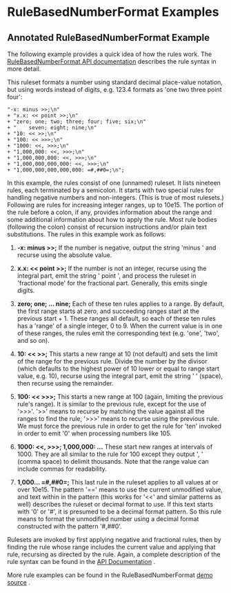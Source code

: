 <!--
© 2020 and later: Unicode, Inc. and others.
License & terms of use: http://www.unicode.org/copyright.html
-->

# RuleBasedNumberFormat Examples

## Annotated RuleBasedNumberFormat Example

The following example provides a quick idea of how the rules work. The
[RuleBasedNumberFormat API
documentation](https://unicode-org.github.io/icu-docs/apidoc/released/icu4c/classRuleBasedNumberFormat.html)
describes the rule syntax in more detail.

This ruleset formats a number using standard decimal place-value notation, but
using words instead of digits, e.g. 123.4 formats as 'one two three point four':

```
"-x: minus >>;\n"
+ "x.x: << point >>;\n"
+ "zero; one; two; three; four; five; six;\n"
+ "    seven; eight; nine;\n"
+ "10: << >>;\n"
+ "100: << >>>;\n"
+ "1000: <<, >>>;\n"
+ "1,000,000: <<, >>>;\n"
+ "1,000,000,000: <<, >>>;\n"
+ "1,000,000,000,000: <<, >>>;\n"
+ "1,000,000,000,000,000: =#,##0=;\n";
```

In this example, the rules consist of one (unnamed) ruleset. It lists nineteen
rules, each terminated by a semicolon. It starts with two special rules for
handling negative numbers and non-integers. (This is true of most rulesets.)
Following are rules for increasing integer ranges, up to 10e15. The portion of
the rule before a colon, if any, provides information about the range and some
additional information about how to apply the rule. Most rule bodies (following
the colon) consist of recursion instructions and/or plain text substitutions.
The rules in this example work as follows:

1.  **-x: minus >>;**
    If the number is negative, output the string 'minus ' and recurse using the
    absolute value.

2.  **x.x: << point >>;**
    If the number is not an integer, recurse using the integral part, emit the
    string ' point ', and process the ruleset in 'fractional mode' for the
    fractional part. Generally, this emits single digits.

3.  **zero; one; ... nine;**
    Each of these ten rules applies to a range. By default, the first range
    starts at zero, and succeeding ranges start at the previous start + 1. These
    ranges all default, so each of these ten rules has a 'range' of a single
    integer, 0 to 9. When the current value is in one of these ranges, the rules
    emit the corresponding text (e.g. 'one', 'two', and so on).

4.  **10: << >>;**
    This starts a new range at 10 (not default) and sets the limit of the range
    for the previous rule. Divide the number by the divisor (which defaults to
    the highest power of 10 lower or equal to range start value, e.g. 10),
    recurse using the integral part, emit the string ' ' (space), then recurse
    using the remainder.

5.  **100: << >>>;**
    This starts a new range at 100 (again, limiting the previous rule's range).
    It is similar to the previous rule, except for the use of '>>>'. '>>' means
    to recurse by matching the value against all the ranges to find the rule,
    '>>>' means to recurse using the previous rule. We must force the previous
    rule in order to get the rule for 'ten' invoked in order to emit '0' when
    processing numbers like 105.

6.  **1000: <<, >>>; 1,000,000: ...**
    These start new ranges at intervals of 1000. They are all similar to the
    rule for 100 except they output ', ' (comma space) to delimit thousands.
    Note that the range value can include commas for readability.

7.  **1,000... =#,##0=;**
    This last rule in the ruleset applies to all values at or over 10e15. The
    pattern '==' means to use the current unmodified value, and text within in
    the pattern (this works for '<<' and similar patterns as well) describes the
    ruleset or decimal format to use. If this text starts with '0' or '#', it is
    presumed to be a decimal format pattern. So this rule means to format the
    unmodified number using a decimal format constructed with the pattern
    '#,##0'.

Rulesets are invoked by first applying negative and fractional rules, then by
finding the rule whose range includes the current value and applying that rule,
recursing as directed by the rule. Again, a complete description of the rule
syntax can be found in the [API
Documentation](https://unicode-org.github.io/icu-docs/apidoc/released/icu4c/classRuleBasedNumberFormat.html)
.

More rule examples can be found in the RuleBasedNumberFormat [demo
source](https://github.com/unicode-org/icu/blob/master/icu4j/demos/src/com/ibm/icu/dev/demo/rbnf/RbnfSampleRuleSets.java)
.
